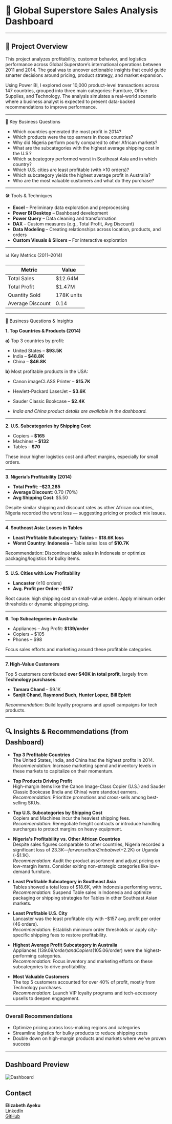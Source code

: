 # 🛒 Global Superstore Sales Analysis Dashboard
---

## 📌 Project Overview

This project analyzes profitability, customer behavior, and logistics performance across Global Superstore’s international operations between 2011 and 2014. The goal was to uncover actionable insights that could guide smarter decisions around pricing, product strategy, and market expansion.

Using Power BI, I explored over 10,000 product-level transactions across 147 countries, grouped into three main categories: Furniture, Office Supplies, and Technology. The analysis simulates a real-world scenario where a business analyst is expected to present data-backed recommendations to improve performance.

---

🎯 Key Business Questions

- Which countries generated the most profit in 2014?  
- Which products were the top earners in those countries?  
- Why did Nigeria perform poorly compared to other African markets?
- What are the subcategories with the highest average shipping cost in the U.S.?  
- Which subcategory performed worst in Southeast Asia and in which country?  
- Which U.S. cities are least profitable (with ≥10 orders)?  
- Which subcategory yields the highest average profit in Australia?  
- Who are the most valuable customers and what do they purchase?

---

 🛠 Tools & Techniques

- **Excel** – Preliminary data exploration and preprocessing  
- **Power BI Desktop** – Dashboard development  
- **Power Query** – Data cleaning and transformation  
- **DAX** – Custom measures (e.g., Total Profit, Avg Discount)  
- **Data Modeling** – Creating relationships across location, products, and orders  
- **Custom Visuals & Slicers** – For interactive exploration

---

 📊 Key Metrics (2011–2014)

| Metric            | Value      |
|-------------------|------------|
| Total Sales       | $12.64M    |
| Total Profit      | $1.47M     |
| Quantity Sold     | 178K units |
| Average Discount  | 0.14       |

---

📌 Business Questions & Insights

**1. Top Countries & Products (2014)**

**a)** Top 3 countries by profit:  
- United States – **$93.5K**  
- India – **$48.8K**  
- China – **$46.8K**

**b)** Most profitable products in the USA:  
- Canon imageCLASS Printer – **$15.7K**  
- Hewlett-Packard LaserJet – **$3.6K**  
- Sauder Classic Bookcase – **$2.4K**

- *India and China product details are available in the dashboard.*

---

 **2. U.S. Subcategories by Shipping Cost**

- Copiers – **$165**  
- Machines – **$132**  
- Tables – **$70**

 These incur higher logistics cost and affect margins, especially for small orders.

---

 **3. Nigeria’s Profitability (2014)**

- **Total Profit**: **–$23,285**  
- **Average Discount**: 0.70 (70%)  
- **Avg Shipping Cost**: $5.50

Despite similar shipping and discount rates as other African countries, Nigeria recorded the worst loss — suggesting pricing or product mix issues.

---

 **4. Southeast Asia: Losses in Tables**

- **Least Profitable Subcategory**: **Tables** – **$18.6K loss**
- **Worst Country**: **Indonesia** – Table sales loss of **$10.7K**

 Recommendation: Discontinue table sales in Indonesia or optimize packaging/logistics for bulky items.

---

 **5. U.S. Cities with Low Profitability**

- **Lancaster** (≥10 orders)  
- **Avg. Profit per Order**: **–$157**

 Root cause: high shipping cost on small-value orders. Apply minimum order thresholds or dynamic shipping pricing.

---

 **6. Top Subcategories in Australia**

- Appliances – Avg Profit: **$139/order**  
- Copiers – $105  
- Phones – $98

 Focus sales efforts and marketing around these profitable categories.

---

**7. High-Value Customers**

Top 5 customers contributed **over $40K in total profit**, largely from **Technology purchases**:

- **Tamara Chand** – $9.1K  
- **Sanjit Chand**, **Raymond Buch**, **Hunter Lopez**, **Bill Eplett**

 *Recommendation*: Build loyalty programs and upsell campaigns for tech products.

---

## 🔍 Insights & Recommendations (from Dashboard)

- **Top 3 Profitable Countries**  
  The United States, India, and China had the highest profits in 2014.  
   *Recommendation*: Increase marketing spend and inventory levels in these markets to capitalize on their momentum.

- **Top Products Driving Profit**  
  High-margin items like the Canon Image-Class Copier (U.S.) and Sauder Classic Bookcase (India and China) were standout earners.  
   *Recommendation*: Prioritize promotions and cross-sells among best-selling SKUs.

- **Top U.S. Subcategories by Shipping Cost**  
  Copiers and Machines incur the heaviest shipping fees.  
   *Recommendation*: Renegotiate freight contracts or introduce handling surcharges to protect margins on heavy equipment.

- **Nigeria's Profitability vs. Other African Countries**  
  Despite sales figures comparable to other countries, Nigeria recorded a significant loss of $23.3K — far worse than Zimbabwe (-$2.2K) or Uganda (-$1.1K).  
   *Recommendation*: Audit the product assortment and adjust pricing on low-margin items. Consider exiting non-strategic categories like low-demand furniture.

- **Least Profitable Subcategory in Southeast Asia**  
  Tables showed a total loss of $18.6K, with Indonesia performing worst.  
   *Recommendation*: Suspend Table sales in Indonesia and optimize packaging or shipping strategies for Tables in other Southeast Asian markets.

- **Least Profitable U.S. City**  
  Lancaster was the least profitable city with –$157 avg. profit per order (46 orders).  
   *Recommendation*: Establish minimum order thresholds or apply city-specific shipping fees to restore profitability.

- **Highest Average Profit Subcategory in Australia**  
  Appliances ($139.09/order) and Copiers ($105.06/order) were the highest-performing categories.  
   *Recommendation*: Focus inventory and marketing efforts on these subcategories to drive profitability.

- **Most Valuable Customers**  
  The top 5 customers accounted for over 40% of profit, mostly from Technology purchases.  
   *Recommendation*: Launch VIP loyalty programs and tech-accessory upsells to deepen engagement.

---

###  Overall Recommendations

- Optimize pricing across loss-making regions and categories  
- Streamline logistics for bulky products to reduce shipping costs  
- Double down on high-margin products and markets where we've proven success

---

## Dashboard Preview
![Dashboard](https://github.com/user-attachments/assets/d764c0bf-adc4-4a7f-a5f9-94e9674f68a5)
## Contact
**Elizabeth Ayeku**  
[LinkedIn](https://www.linkedin.com/in/elizabeth-ayeku)  
[GitHub](https://github.com/thepludenhystrophile)
